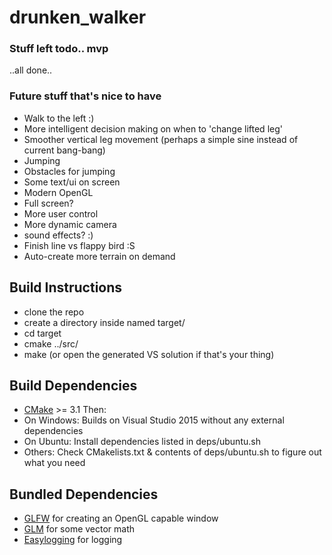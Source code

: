 # drunken_walker

### Stuff left todo.. mvp

..all done..


### Future stuff that's nice to have
 * Walk to the left :)
 * More intelligent decision making on when to 'change lifted leg'
 * Smoother vertical leg movement (perhaps a simple sine instead of current bang-bang)
 * Jumping
 * Obstacles for jumping
 * Some text/ui on screen
 * Modern OpenGL
 * Full screen?
 * More user control
 * More dynamic camera
 * sound effects? :)
 * Finish line vs flappy bird :S
 * Auto-create more terrain on demand


## Build Instructions

* clone the repo
* create a directory inside named target/ 
* cd target
* cmake ../src/
* make (or open the generated VS solution if that's your thing)


## Build Dependencies
* [CMake](https://cmake.org/) >= 3.1
Then:
* On Windows: Builds on Visual Studio 2015 without any external dependencies 
* On Ubuntu: Install dependencies listed in deps/ubuntu.sh
* Others: Check CMakelists.txt & contents of deps/ubuntu.sh to figure out what you need

## Bundled Dependencies
* [GLFW](http://www.glfw.org/) for creating an OpenGL capable window
* [GLM](https://github.com/g-truc/glm) for some vector math
* [Easylogging](https://github.com/easylogging/easyloggingpp) for logging
